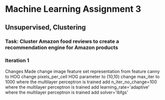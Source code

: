 # Machine Learning Assignment 3
## Unsupervised, Clustering
### Task: Cluster Amazon food reviews to create a recommendation engine for Amazon products
### Iteration 1
Changes Made
change image feature set representation from feature canny to HOG
change pixels_per_cell HOG parameter to (10,10)
change max_iter to 1000 where the multilayer perceptron is trained
add n_iter_no_change=100 where the multilayer perceptron is trained
add learning_rate='adaptive' where the multilayer perceptron is trained
add solver='lbfgs'
